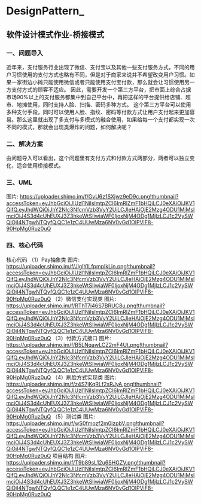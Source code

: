 # DesignPattern_
## 软件设计模式作业-桥接模式
### 一、问题导入
近年来，支付服务行业出现了微信、支付宝以及其他一些支付服务方式，不同的用户习惯使用的支付方式也略有不同，但是对于商家来说并不希望改变用户习惯。如果一家街边小摊只能使用微信或者只能使用支付宝付款，那么就会让习惯使用另一方支付方式的顾客不适应。
因此，需要开发一个第三方平台，把市面上综合占据市场90%以上的支付服务都集中到自己平台中，再把这样的平台提供给店铺、超市、地摊使用，同时支持人脸、扫描、密码多种方式。
这个第三方平台可以使用多种支付手段，同时可以使用人脸、指纹、密码等付款方式让用户支付起来更加容易。那么这里就出现了多支付与多模式的融合使用，如果给每一个支付都实现一次不同的模式，那就会出现类爆炸的问题，如何解决呢？
### 二、解决方案
由问题导入可以看出，这个问题里有支付方式和付款方式两部分，两者可以独立变化，适合使用桥接模式。
### 三、UML
图片: https://uploader.shimo.im/f/GvU6z1SXjwz9eD9c.png!thumbnail?accessToken=eyJhbGciOiJIUzI1NiIsImtpZCI6ImRlZmF1bHQiLCJ0eXAiOiJKV1QifQ.eyJhdWQiOiJhY2Nlc3NfcmVzb3VyY2UiLCJleHAiOjE2Mzg4ODU1MjMsImciOiJ4S3d4cUhEUXJ3Z3hkeWtSIiwiaWF0IjoxNjM4ODg1MjIzLCJ1c2VySWQiOjI4NTgwNTQyfQ.QC1e1zC4UUwMza6NV0vGd1OlPViF8-90HpMg0Ruz0uQ

### 四、核心代码
核心代码
（1）Pay抽象类
图片: https://uploader.shimo.im/f/JlglYlLfpmpIkLin.png!thumbnail?accessToken=eyJhbGciOiJIUzI1NiIsImtpZCI6ImRlZmF1bHQiLCJ0eXAiOiJKV1QifQ.eyJhdWQiOiJhY2Nlc3NfcmVzb3VyY2UiLCJleHAiOjE2Mzg4ODU1MjMsImciOiJ4S3d4cUhEUXJ3Z3hkeWtSIiwiaWF0IjoxNjM4ODg1MjIzLCJ1c2VySWQiOjI4NTgwNTQyfQ.QC1e1zC4UUwMza6NV0vGd1OlPViF8-90HpMg0Ruz0uQ
（2）微信支付实现类
图片: https://uploader.shimo.im/f/RThT7i46S7BRUC8u.png!thumbnail?accessToken=eyJhbGciOiJIUzI1NiIsImtpZCI6ImRlZmF1bHQiLCJ0eXAiOiJKV1QifQ.eyJhdWQiOiJhY2Nlc3NfcmVzb3VyY2UiLCJleHAiOjE2Mzg4ODU1MjMsImciOiJ4S3d4cUhEUXJ3Z3hkeWtSIiwiaWF0IjoxNjM4ODg1MjIzLCJ1c2VySWQiOjI4NTgwNTQyfQ.QC1e1zC4UUwMza6NV0vGd1OlPViF8-90HpMg0Ruz0uQ
（3）付款方式接口
图片: https://uploader.shimo.im/f/B5LNqawLCZ2mF4Ut.png!thumbnail?accessToken=eyJhbGciOiJIUzI1NiIsImtpZCI6ImRlZmF1bHQiLCJ0eXAiOiJKV1QifQ.eyJhdWQiOiJhY2Nlc3NfcmVzb3VyY2UiLCJleHAiOjE2Mzg4ODU1MjMsImciOiJ4S3d4cUhEUXJ3Z3hkeWtSIiwiaWF0IjoxNjM4ODg1MjIzLCJ1c2VySWQiOjI4NTgwNTQyfQ.QC1e1zC4UUwMza6NV0vGd1OlPViF8-90HpMg0Ruz0uQ
（4）刷脸方式实现类
图片: https://uploader.shimo.im/f/z4S7jKqRLf2sRJyA.png!thumbnail?accessToken=eyJhbGciOiJIUzI1NiIsImtpZCI6ImRlZmF1bHQiLCJ0eXAiOiJKV1QifQ.eyJhdWQiOiJhY2Nlc3NfcmVzb3VyY2UiLCJleHAiOjE2Mzg4ODU1MjMsImciOiJ4S3d4cUhEUXJ3Z3hkeWtSIiwiaWF0IjoxNjM4ODg1MjIzLCJ1c2VySWQiOjI4NTgwNTQyfQ.QC1e1zC4UUwMza6NV0vGd1OlPViF8-90HpMg0Ruz0uQ
（5）测试类
图片: https://uploader.shimo.im/f/wS0fmozf2m0izpbV.png!thumbnail?accessToken=eyJhbGciOiJIUzI1NiIsImtpZCI6ImRlZmF1bHQiLCJ0eXAiOiJKV1QifQ.eyJhdWQiOiJhY2Nlc3NfcmVzb3VyY2UiLCJleHAiOjE2Mzg4ODU1MjMsImciOiJ4S3d4cUhEUXJ3Z3hkeWtSIiwiaWF0IjoxNjM4ODg1MjIzLCJ1c2VySWQiOjI4NTgwNTQyfQ.QC1e1zC4UUwMza6NV0vGd1OlPViF8-90HpMg0Ruz0uQ
项目结构
图片: https://uploader.shimo.im/f/T9b89sL12u6SHGZV.png!thumbnail?accessToken=eyJhbGciOiJIUzI1NiIsImtpZCI6ImRlZmF1bHQiLCJ0eXAiOiJKV1QifQ.eyJhdWQiOiJhY2Nlc3NfcmVzb3VyY2UiLCJleHAiOjE2Mzg4ODU1MjMsImciOiJ4S3d4cUhEUXJ3Z3hkeWtSIiwiaWF0IjoxNjM4ODg1MjIzLCJ1c2VySWQiOjI4NTgwNTQyfQ.QC1e1zC4UUwMza6NV0vGd1OlPViF8-90HpMg0Ruz0uQ

